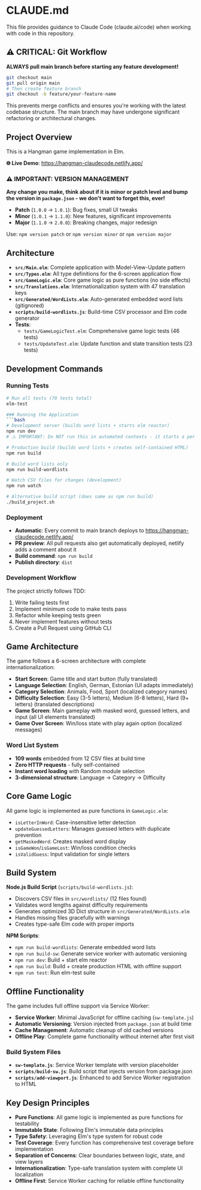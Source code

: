 # CLAUDE.md

This file provides guidance to Claude Code (claude.ai/code) when working with code in this repository.

## ⚠️ **CRITICAL: Git Workflow**
**ALWAYS pull main branch before starting any feature development!**

```bash
git checkout main
git pull origin main
# Then create feature branch
git checkout -b feature/your-feature-name
```

This prevents merge conflicts and ensures you're working with the latest codebase structure. The main branch may have undergone significant refactoring or architectural changes.

## Project Overview

This is a Hangman game implementation in Elm.

**🌐 Live Demo**: https://hangman-claudecode.netlify.app/

### ⚠️ **IMPORTANT: VERSION MANAGEMENT**
**Any change you make, think about if it is minor or patch level and bump the version in `package.json` - we don't want to forget this, ever!**

- **Patch** (`1.0.0` → `1.0.1`): Bug fixes, small UI tweaks
- **Minor** (`1.0.1` → `1.1.0`): New features, significant improvements  
- **Major** (`1.1.0` → `2.0.0`): Breaking changes, major redesign

Use: `npm version patch` or `npm version minor` or `npm version major`

## Architecture

- **`src/Main.elm`**: Complete application with Model-View-Update pattern
- **`src/Types.elm`**: All type definitions for the 6-screen application flow
- **`src/GameLogic.elm`**: Core game logic as pure functions (no side effects)
- **`src/Translations.elm`**: Internationalization system with 47 translation keys
- **`src/Generated/WordLists.elm`**: Auto-generated embedded word lists (gitignored)
- **`scripts/build-wordlists.js`**: Build-time CSV processor and Elm code generator
- **Tests**:
  - `tests/GameLogicTest.elm`: Comprehensive game logic tests (46 tests)
  - `tests/UpdateTest.elm`: Update function and state transition tests (23 tests)

## Development Commands

### Running Tests
```bash
# Run all tests (70 tests total)
elm-test

### Running the Application
```bash
# Development server (builds word lists + starts elm reactor)
npm run dev
# ⚠️ IMPORTANT: Do NOT run this in automated contexts - it starts a persistent server

# Production build (builds word lists + creates self-contained HTML)
npm run build

# Build word lists only
npm run build-wordlists

# Watch CSV files for changes (development)
npm run watch

# Alternative build script (does same as npm run build)
./build_project.sh
```

### Deployment
- **Automatic**: Every commit to main branch deploys to https://hangman-claudecode.netlify.app/
- **PR preview**: All pull requests also get automatically deployed, netlify adds a comment about it
- **Build command**: `npm run build`
- **Publish directory**: `dist`

### Development Workflow
The project strictly follows TDD:
1. Write failing tests first
2. Implement minimum code to make tests pass
3. Refactor while keeping tests green
4. Never implement features without tests
5. Create a Pull Request using GitHub CLI

## Game Architecture

The game follows a 6-screen architecture with complete internationalization:
- **Start Screen**: Game title and start button (fully translated)
- **Language Selection**: English, German, Estonian (UI adapts immediately)
- **Category Selection**: Animals, Food, Sport (localized category names)
- **Difficulty Selection**: Easy (3-5 letters), Medium (6-8 letters), Hard (9+ letters) (translated descriptions)
- **Game Screen**: Main gameplay with masked word, guessed letters, and input (all UI elements translated)
- **Game Over Screen**: Win/loss state with play again option (localized messages)

### Word List System
- **109 words** embedded from 12 CSV files at build time
- **Zero HTTP requests** - fully self-contained
- **Instant word loading** with Random module selection
- **3-dimensional structure**: Language → Category → Difficulty

## Core Game Logic

All game logic is implemented as pure functions in `GameLogic.elm`:
- `isLetterInWord`: Case-insensitive letter detection
- `updateGuessedLetters`: Manages guessed letters with duplicate prevention
- `getMaskedWord`: Creates masked word display
- `isGameWon`/`isGameLost`: Win/loss condition checks
- `isValidGuess`: Input validation for single letters

## Build System

**Node.js Build Script** (`scripts/build-wordlists.js`):
- Discovers CSV files in `src/wordlists/` (12 files found)
- Validates word lengths against difficulty requirements
- Generates optimized 3D Dict structure in `src/Generated/WordLists.elm`
- Handles missing files gracefully with warnings
- Creates type-safe Elm code with proper imports

**NPM Scripts**:
- `npm run build-wordlists`: Generate embedded word lists
- `npm run build-sw`: Generate service worker with automatic versioning
- `npm run dev`: Build + start elm reactor
- `npm run build`: Build + create production HTML with offline support
- `npm run test`: Run elm-test suite

## Offline Functionality

The game includes full offline support via Service Worker:

- **Service Worker**: Minimal JavaScript for offline caching (`sw-template.js`)
- **Automatic Versioning**: Version injected from `package.json` at build time
- **Cache Management**: Automatic cleanup of old cached versions
- **Offline Play**: Complete game functionality without internet after first visit

### Build System Files
- **`sw-template.js`**: Service Worker template with version placeholder
- **`scripts/build-sw.js`**: Build script that injects version from package.json
- **`scripts/add-viewport.js`**: Enhanced to add Service Worker registration to HTML

## Key Design Principles

- **Pure Functions**: All game logic is implemented as pure functions for testability
- **Immutable State**: Following Elm's immutable data principles
- **Type Safety**: Leveraging Elm's type system for robust code
- **Test Coverage**: Every function has comprehensive test coverage before implementation
- **Separation of Concerns**: Clear boundaries between logic, state, and view layers
- **Internationalization**: Type-safe translation system with complete UI localization
- **Offline First**: Service Worker caching for reliable offline functionality

